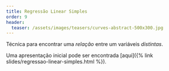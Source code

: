 ```yaml
---
title: Regressão Linear Simples
order: 9
header:
  teaser: /assets/images/teasers/curves-abstract-500x300.jpg
---
```

Técnica para encontrar uma *relação* entre um variáveis *distintas*.

Uma apresentação inicial pode ser encontrada [aqui]({% link slides/regressao-linear-simples.html %}).
